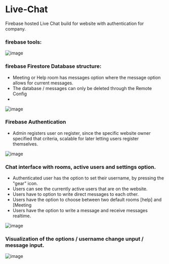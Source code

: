 # Live-Chat
Firebase hosted Live Chat build for website with authentication for company. 
### firebase tools:
![image](https://github.com/user-attachments/assets/0484e5fd-68ba-421c-9d82-f551df42a392)

### firebase Firestore Database structure:
- Meeting or Help room has messages option where the message option allows for current messages.
- The database / messages can only be deleted through the Remote Config
- 
![image](https://github.com/user-attachments/assets/fe9a57dc-0922-4031-a92a-3fade0057f4c)


### Firebase Authentication
- Admin registers user on register, since the specific website owner specified that criteria, scalable for
later letting users register themselves.


![image](https://github.com/user-attachments/assets/417969b3-c0cd-45ff-9f1b-0fabd9d954e6)






### Chat interface with rooms, active users and settings option.
- Authenticated user has the option to set their username, by pressing the "gear" icon.
- Users can see the currently active users that are on the website.
- Users have to option to write direct messages to each other.
- Users have the option to choose between two default rooms [help] and [Meeting
- Users have the option to write a message and receive messages realtime.


![image](https://github.com/user-attachments/assets/24ec4100-e4dc-4203-ac47-6c61ac9b5746)


### Visualization of the options / username change unput / message input.
![image](https://github.com/user-attachments/assets/752c0550-7adc-4fd8-bec6-eca94def71a0)



